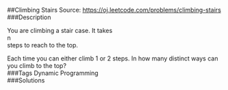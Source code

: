 ##Climbing Stairs
Source: https://oj.leetcode.com/problems/climbing-stairs  
###Description

                
You are climbing a stair case. It takes   
n  
 steps to reach to the top.  


  
Each time you can either climb 1 or 2 steps. In how many distinct ways can you climb to the top?  
###Tags
Dynamic Programming  
###Solutions